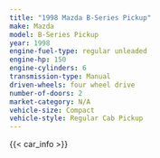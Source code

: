 ```yaml
---
title: "1998 Mazda B-Series Pickup"
make: Mazda
model: B-Series Pickup
year: 1998
engine-fuel-type: regular unleaded
engine-hp: 150
engine-cylinders: 6
transmission-type: Manual
driven-wheels: four wheel drive
number-of-doors: 2
market-category: N/A
vehicle-size: Compact
vehicle-style: Regular Cab Pickup
---
```


{{< car_info >}}
